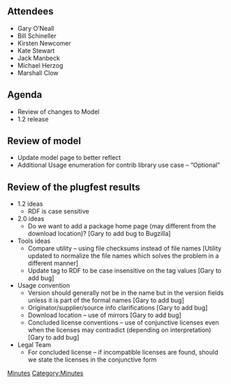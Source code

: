 ## Attendees

  - Gary O’Neall
  - Bill Schineller
  - Kirsten Newcomer
  - Kate Stewart
  - Jack Manbeck
  - Michael Herzog
  - Marshall Clow

## Agenda

  - Review of changes to Model
  - 1.2 release

## Review of model

  - Update model page to better reflect
  - Additional Usage enumeration for contrib library use case –
    “Optional”

## Review of the plugfest results

  - 1.2 ideas
      - RDF is case sensitive
  - 2.0 ideas
      - Do we want to add a package home page (may different from the
        download location)? \[Gary to add bug to Bugzilla\]
  - Tools ideas
      - Compare utility – using file checksums instead of file names
        \[Utility updated to normalize the file names which solves the
        problem in a different manner\]
      - Update tag to RDF to be case insensitive on the tag values
        \[Gary to add bug\]
  - Usage convention
      - Version should generally not be in the name but in the version
        fields unless it is part of the formal names \[Gary to add bug\]
      - Originator/supplier/source info clarifications \[Gary to add
        bug\]
      - Download location – use of mirrors \[Gary to add bug\]
      - Concluded license conventions – use of conjunctive licenses even
        when the licenses may contradict (depending on interpretation)
        \[Gary to add bug\]
  - Legal Team
      - For concluded license – if incompatible licenses are found,
        should we state the licenses in the conjunctive form

[Minutes](Category:Technical "wikilink")
[Category:Minutes](Category:Minutes "wikilink")
